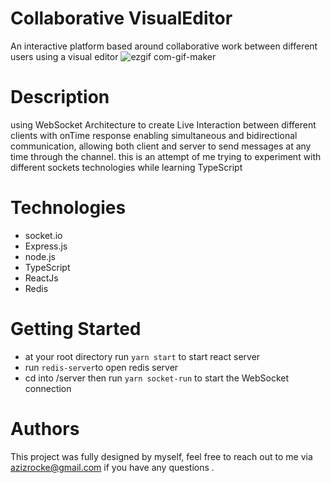 # Collaborative VisualEditor
An interactive platform based around collaborative work between different users using a visual editor
![ezgif com-gif-maker](https://user-images.githubusercontent.com/79036942/141841833-e8845f3a-dc2e-49ea-b8e4-a417c2b92b60.gif)
# Description
using WebSocket Architecture to create Live Interaction between different clients with onTime response enabling simultaneous and bidirectional communication, allowing both client and server to send messages at any time through the channel. this is an attempt of me trying to experiment with different sockets technologies
while learning TypeScript

# Technologies 
- socket.io
- Express.js
- node.js
- TypeScript
- ReactJs
- Redis
# Getting Started 
- at your root directory run 
```yarn start``` 
to start react server
- run ```redis-server```to open redis server
- cd into /server then run ```yarn socket-run``` to start the WebSocket connection
# Authors
This project was fully designed by myself, feel free to reach out to me via azizrocke@gmail.com if you have any questions .


